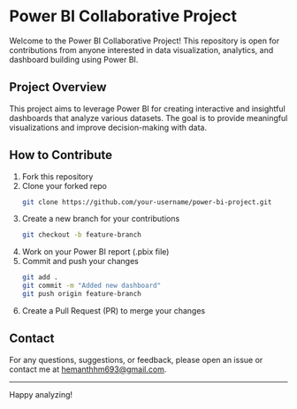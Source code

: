 # Power BI Collaborative Project

Welcome to the Power BI Collaborative Project! This repository is open for contributions from anyone interested in data visualization, analytics, and dashboard building using Power BI.

## Project Overview

This project aims to leverage Power BI for creating interactive and insightful dashboards that analyze various datasets. The goal is to provide meaningful visualizations and improve decision-making with data.

## How to Contribute

1. Fork this repository  
2. Clone your forked repo  
   ```sh
   git clone https://github.com/your-username/power-bi-project.git
   ```
3. Create a new branch for your contributions  
   ```sh
   git checkout -b feature-branch
   ```
4. Work on your Power BI report (.pbix file)  
5. Commit and push your changes  
   ```sh
   git add .
   git commit -m "Added new dashboard"
   git push origin feature-branch
   ```
6. Create a Pull Request (PR) to merge your changes  

## Contact

For any questions, suggestions, or feedback, please open an issue or contact me at hemanthhm693@gmail.com.  

---

Happy analyzing!  
